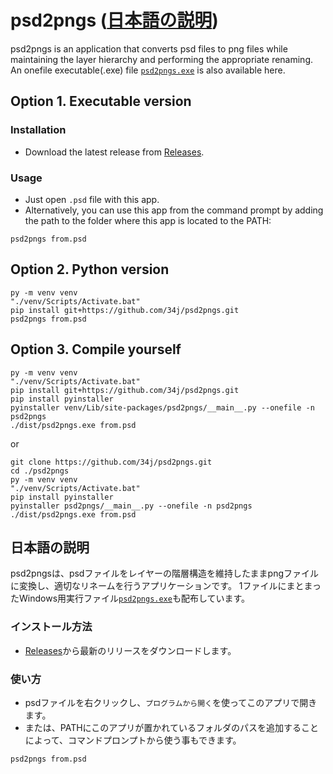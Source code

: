 # psd2pngs ([日本語の説明](#日本語の説明))

psd2pngs is an application that converts psd files to png files while maintaining the layer hierarchy and performing the appropriate renaming.
An onefile executable(.exe) file [`psd2pngs.exe`](https://github.com/34j/psd2pngs/releases) is also available here.

## Option 1. Executable version

### Installation

- Download the latest release from [Releases](https://github.com/34j/psd2pngs/releases).

### Usage

- Just open `.psd` file with this app.
- Alternatively, you can use this app from the command prompt by adding the path to the folder where this app is located to the PATH:

```shell
psd2pngs from.psd
```

## Option 2. Python version

```shell
py -m venv venv
"./venv/Scripts/Activate.bat"
pip install git+https://github.com/34j/psd2pngs.git
psd2pngs from.psd
```

## Option 3. Compile yourself

```shell
py -m venv venv
"./venv/Scripts/Activate.bat"
pip install git+https://github.com/34j/psd2pngs.git
pip install pyinstaller
pyinstaller venv/Lib/site-packages/psd2pngs/__main__.py --onefile -n psd2pngs
./dist/psd2pngs.exe from.psd
```

or

```shell
git clone https://github.com/34j/psd2pngs.git
cd ./psd2pngs
py -m venv venv
"./venv/Scripts/Activate.bat"
pip install pyinstaller
pyinstaller psd2pngs/__main__.py --onefile -n psd2pngs
./dist/psd2pngs.exe from.psd
```

## 日本語の説明

psd2pngsは、psdファイルをレイヤーの階層構造を維持したままpngファイルに変換し、適切なリネームを行うアプリケーションです。
1ファイルにまとまったWindows用実行ファイル[`psd2pngs.exe`](https://github.com/34j/psd2pngs/releases)も配布しています。

### インストール方法

- [Releases](https://github.com/34j/psd2pngs/releases)から最新のリリースをダウンロードします。

### 使い方

- psdファイルを右クリックし、`プログラムから開く`を使ってこのアプリで開きます。
- または、PATHにこのアプリが置かれているフォルダのパスを追加することによって、コマンドプロンプトから使う事もできます。

```shell
psd2pngs from.psd
```
